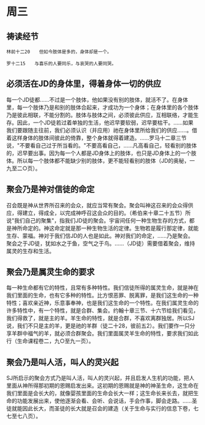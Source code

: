 # 周三

## 祷读经节
```
林前十二20　　但如今肢体是多的，身体却是一个。

罗十二15　　与喜乐的人要同乐，与哀哭的人要同哭。
```

## 必须活在JD的身体里，得着身体一切的供应

每一个JD徒都......不过是一个肢体，他如果没有别的肢体，就活不了。在身体里，每一个肢体乃是和别的肢体合起来，才成功为一个身体；在身体里的各个肢体乃是彼此相联，不能分割的。肢体与肢体之间，必须彼此供应，互相联络，才能生存。因此，一个JD徒若过着单独的生活，他迟早要软弱，迟早要枯干。......如果我们要跟随主往前，我们必须认识（并应用）祂在身体里所给我们的供应......。借着这样身体的肢体间彼此的倚靠，整个身体就得着建造。......罗马十二章三节说，"不要看自己过于所当看的。"不要高看自己，......凡高看自己，轻看别的肢体的，迟早要出事。因为每一个人都是JD身体上的肢体，也只是JD身体上的一个肢体。所以每一个肢体都不能缺少别的肢体，更不能轻看别的肢体（JD的奥秘，一九至二○页）。

## 聚会乃是神对信徒的命定

召会既是神从世界所召来的会众，就应当常有聚会。聚会叫神这召来的会众得供应，得建立，得成全，以完成神呼召这会众的目的。（希伯来十章二十五节）所说"我们自己的聚集"，指我们JD徒的聚会。宇宙间任何一种生物生存的方式，都是神所命定的。神这命定就是那一种生物生活的定律。生物若是履行那定律，就能生存、蒙福。神对于我们信JD的人也是如此。神对我们的命定，......乃是聚会。聚会之于JD徒，犹如水之于鱼，空气之于鸟。......（JD徒）需要借着聚会，维持属灵的生存和生活。

## 聚会乃是属灵生命的要求

每一种生命都有它的特性，且常有多种特性。我们信徒所得的属灵生命，就是神在我们里面的生命，也有它多种的特性。比方恨恶罪、脱离罪，是我们这生命的一种特性；喜欢亲近神，乐意事奉神，也是我们这生命的一个特性。在我们属灵生命的许多特性中，有一个特性，就是合群、集会。约翰十章三节、十六节给我们看见，我们得救了，就是主的羊。羊生命的特性，就是合群，不喜欢离群独居。所以SJ说，我们不只是主的羊，更是祂的羊群（徒二十28，彼前五2）。我们要作一只分享羊群中福气的羊，就必须合群聚会。我们里面属灵羊生命的特性，要求我们如此行（生命课程卷二，九○至九一页）。

## 聚会乃是叫人活，叫人的灵兴起

SJ所启示的聚会方式乃是叫人活，叫人的灵兴起，并且启发人生机的功能，把人里面从神所得那初期的恩赐启发出来。这初期的恩赐就是神的神圣生命，这生命在我们里面是会长大的，就像婴孩里面的生命会长大一样；这生命长来长去，就把生命的功能发展出来，使他逐渐会看、会听、会说话，手会作事，脚会走路。......圣徒就能因此长大，而圣徒的长大就是召会的建造（关于生命与实行的信息下卷，七七至七八页）。
